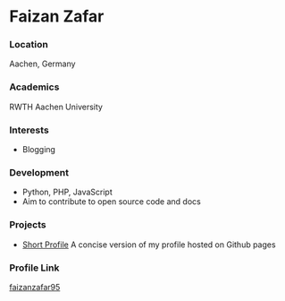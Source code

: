 # Faizan Zafar

### Location

Aachen, Germany

### Academics

RWTH Aachen University

### Interests

- Blogging

### Development

- Python, PHP, JavaScript
- Aim to contribute to open source code and docs

### Projects

- [Short Profile](https://github.com/faizanzafar95/faizanzafar95.github.io) A concise version of my profile hosted on Github pages

### Profile Link

[faizanzafar95](https://github.com/faizanzafar95)
